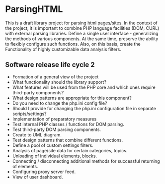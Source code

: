# ParsingHTML 
This is a draft library project for parsing html pages/sites. In the context of the project, it is important to combine PHP language facilities (DOM, CURL) with external parsing libraries. Define a single user interface - generalizing the methods of various components. At the same time, preserve the ability to flexibly configure such functions. Also, on this basis, create the Functionality of highly customizable data analysis filters.
## Software release life cycle 2
- Formation of a general view of the project
 - What functionality should the library support?
 - What features will be used from the PHP core and which ones require third-party components? 
 - What design patterns are appropriate for this component? 
 - Do you need to change the php.ini config file?
 - Should I provide for changing the php.ini configuration file in separate scripts/settings?
- Implementation of preparatory measures
 - Test internal PHP classes / functions for DOM parsing.
 - Test third-party DOM parsing components. 
 - Create to UML diagram.
 - Test design patterns that combine different functions.
 - Define a pool of custom settings filters.
  - Analysis of page/site data for certain categories, topics.
  - Unloading of individual elements, blocks.
  - Сonnecting / disconnecting additional methods for successful returning of elements.
  - Configuring proxy server feed.
  - View of user dashboard.
